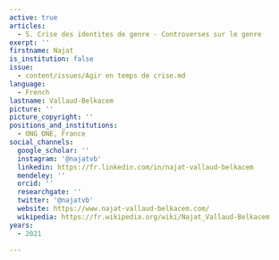 ```yaml
---
active: true
articles:
  - 5. Crise des identites de genre - Controverses sur le genre
exerpt: ''
firstname: Najat
is_institution: false
issue:
  - content/issues/Agir en temps de crise.md
language:
  - French
lastname: Vallaud-Belkacem
picture: ''
picture_copyright: ''
positions_and_institutions:
  - ONG ONE, France
social_channels:
  google_scholar: ''
  instagram: '@najatvb'
  linkedin: https://fr.linkedin.com/in/najat-vallaud-belkacem
  mendeley: ''
  orcid: ''
  researchgate: ''
  twitter: '@najatvb'
  website: https://www.najat-vallaud-belkacem.com/
  wikipedia: https://fr.wikipedia.org/wiki/Najat_Vallaud-Belkacem
years:
  - 2021

---
```

